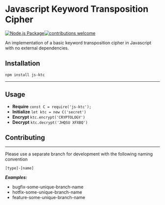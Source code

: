 # Javascript Keyword Transposition Cipher

[![Node.js Package](https://github.com/w4ffl35/js-ktc/actions/workflows/npm-publish.yml/badge.svg)](https://github.com/w4ffl35/js-ktc/actions/workflows/npm-publish.yml)[![contributions welcome](https://img.shields.io/badge/contributions-welcome-brightgreen.svg?style=flat)](https://github.com/dwyl/esta/issues)

An implementation of a basic keyword transposition cipher in Javascript with no external dependencies.

## Installation

`npm install js-ktc`

---

## Usage

- **Require** `const C = require('js-ktc');`
- **Initialize** `let ktc = new C('secret')`
- **Encrypt** `ktc.encrypt('CRYPTOLOGY')`
- **Decrypt** `ktc.decrypt('JHQSU XFXBQ')`

## Contributing

---

Please use a separate branch for development with the following naming convention

`[type]-[name]`

***Examples:***

- bugfix-some-unique-branch-name
- hotfix-some-unique-branch-name
- feature-some-unique-branch-name
